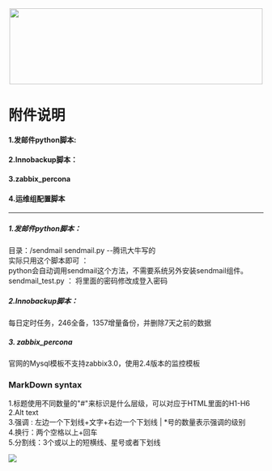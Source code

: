 
<div align=center>
 <img src="http://chuantu.biz/t6/142/1510814408x1947746361.jpg" width = "500" height = "150" align=center />


</div>

# 附件说明

#### 1.发邮件python脚本: 
#### 2.Innobackup脚本：
#### 3.zabbix_percona  
#### 4.运维组配置脚本

   
---------------------------------------------------------------
##### 1.发邮件python脚本：   
目录：/sendmail sendmail.py --腾讯大牛写的   
实际只用这个脚本即可 ：   
python会自动调用sendmail这个方法，不需要系统另外安装sendmail组件。   
sendmail_test.py ： 将里面的密码修改成登入密码   

##### 2.Innobackup脚本：   
每日定时任务，246全备，1357增量备份，并删除7天之前的数据    

##### 3.  zabbix_percona   
官网的Mysql模板不支持zabbix3.0，使用2.4版本的监控模板


  
### MarkDown syntax

1.标题使用不同数量的"#"来标识是什么层级，可以对应于HTML里面的H1-H6   
2.Alt text   
3.强调 : 左边一个下划线+文字+右边一个下划线 | *号的数量表示强调的级别   
4.换行：两个空格以上+回车   
5.分割线：3个或以上的短横线、星号或者下划线   

![](http://chuantu.biz/t6/142/1510814248x1947746361.jpg)